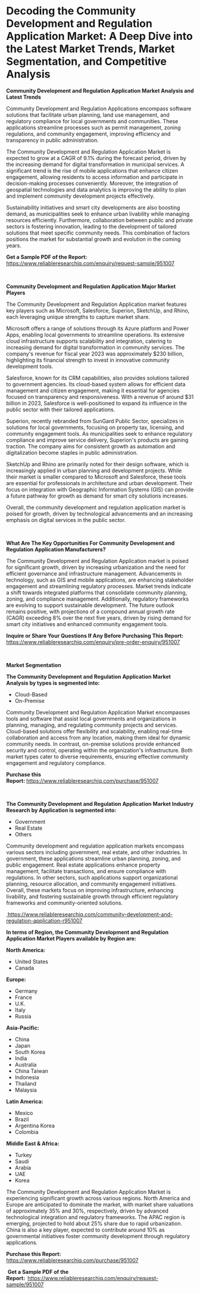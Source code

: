 <p><h1>Decoding the Community Development and Regulation Application Market: A Deep Dive into the Latest Market Trends, Market Segmentation, and Competitive Analysis</h1></p><p><strong>Community Development and Regulation Application Market Analysis and Latest Trends</strong></p>
<p><p>Community Development and Regulation Applications encompass software solutions that facilitate urban planning, land use management, and regulatory compliance for local governments and communities. These applications streamline processes such as permit management, zoning regulations, and community engagement, improving efficiency and transparency in public administration.</p><p>The Community Development and Regulation Application Market is expected to grow at a CAGR of 9.1% during the forecast period, driven by the increasing demand for digital transformation in municipal services. A significant trend is the rise of mobile applications that enhance citizen engagement, allowing residents to access information and participate in decision-making processes conveniently. Moreover, the integration of geospatial technologies and data analytics is improving the ability to plan and implement community development projects effectively.</p><p>Sustainability initiatives and smart city developments are also boosting demand, as municipalities seek to enhance urban livability while managing resources efficiently. Furthermore, collaboration between public and private sectors is fostering innovation, leading to the development of tailored solutions that meet specific community needs. This combination of factors positions the market for substantial growth and evolution in the coming years.</p></p>
<p><strong>Get a Sample PDF of the Report:&nbsp;</strong> <a href="https://www.reliableresearchiq.com/enquiry/request-sample/951007?utm_campaign=3510&utm_medium=2&utm_source=Github&utm_content=ia&utm_term=19042025&utm_id=community-development-and-regulation-application">https://www.reliableresearchiq.com/enquiry/request-sample/951007</a></p>
<p>&nbsp;</p>
<p><strong>Community Development and Regulation Application Major Market Players</strong></p>
<p><p>The Community Development and Regulation Application market features key players such as Microsoft, Salesforce, Superion, SketchUp, and Rhino, each leveraging unique strengths to capture market share.</p><p>Microsoft offers a range of solutions through its Azure platform and Power Apps, enabling local governments to streamline operations. Its extensive cloud infrastructure supports scalability and integration, catering to increasing demand for digital transformation in community services. The company's revenue for fiscal year 2023 was approximately $230 billion, highlighting its financial strength to invest in innovative community development tools.</p><p>Salesforce, known for its CRM capabilities, also provides solutions tailored to government agencies. Its cloud-based system allows for efficient data management and citizen engagement, making it essential for agencies focused on transparency and responsiveness. With a revenue of around $31 billion in 2023, Salesforce is well-positioned to expand its influence in the public sector with their tailored applications.</p><p>Superion, recently rebranded from SunGard Public Sector, specializes in solutions for local governments, focusing on property tax, licensing, and community engagement tools. As municipalities seek to enhance regulatory compliance and improve service delivery, Superion's products are gaining traction. The company aims for consistent growth as automation and digitalization become staples in public administration.</p><p>SketchUp and Rhino are primarily noted for their design software, which is increasingly applied in urban planning and development projects. While their market is smaller compared to Microsoft and Salesforce, these tools are essential for professionals in architecture and urban development. Their focus on integration with Geographic Information Systems (GIS) can provide a future pathway for growth as demand for smart city solutions increases.</p><p>Overall, the community development and regulation application market is poised for growth, driven by technological advancements and an increasing emphasis on digital services in the public sector.</p></p>
<p>&nbsp;</p>
<p><strong>What Are The Key Opportunities For Community Development and Regulation Application Manufacturers?</strong></p>
<p><p>The Community Development and Regulation Application market is poised for significant growth, driven by increasing urbanization and the need for efficient governance and infrastructure management. Advancements in technology, such as GIS and mobile applications, are enhancing stakeholder engagement and streamlining regulatory processes. Market trends indicate a shift towards integrated platforms that consolidate community planning, zoning, and compliance management. Additionally, regulatory frameworks are evolving to support sustainable development. The future outlook remains positive, with projections of a compound annual growth rate (CAGR) exceeding 8% over the next five years, driven by rising demand for smart city initiatives and enhanced community engagement tools.</p></p>
<p><strong>Inquire or Share Your Questions If Any Before Purchasing This Report:</strong> <a href="https://www.reliableresearchiq.com/enquiry/pre-order-enquiry/951007?utm_campaign=3510&utm_medium=2&utm_source=Github&utm_content=ia&utm_term=19042025&utm_id=community-development-and-regulation-application">https://www.reliableresearchiq.com/enquiry/pre-order-enquiry/951007</a></p>
<p>&nbsp;</p>
<p><strong>Market Segmentation</strong></p>
<p><strong>The Community Development and Regulation Application Market Analysis by types is segmented into:</strong></p>
<p><ul><li>Cloud-Based</li><li>On-Premise</li></ul></p>
<p><p>Community Development and Regulation Application Market encompasses tools and software that assist local governments and organizations in planning, managing, and regulating community projects and services. Cloud-based solutions offer flexibility and scalability, enabling real-time collaboration and access from any location, making them ideal for dynamic community needs. In contrast, on-premise solutions provide enhanced security and control, operating within the organization's infrastructure. Both market types cater to diverse requirements, ensuring effective community engagement and regulatory compliance.</p></p>
<p><strong>Purchase this Report:&nbsp;</strong><a href="https://www.reliableresearchiq.com/purchase/951007?utm_campaign=3510&utm_medium=2&utm_source=Github&utm_content=ia&utm_term=19042025&utm_id=community-development-and-regulation-application">https://www.reliableresearchiq.com/purchase/951007</a></p>
<p>&nbsp;</p>
<p><strong>The Community Development and Regulation Application Market Industry Research by Application is segmented into:</strong></p>
<p><ul><li>Government</li><li>Real Estate</li><li>Others</li></ul></p>
<p><p>Community development and regulation application markets encompass various sectors including government, real estate, and other industries. In government, these applications streamline urban planning, zoning, and public engagement. Real estate applications enhance property management, facilitate transactions, and ensure compliance with regulations. In other sectors, such applications support organizational planning, resource allocation, and community engagement initiatives. Overall, these markets focus on improving infrastructure, enhancing livability, and fostering sustainable growth through efficient regulatory frameworks and community-oriented solutions.</p></p>
<p><a href="https://www.reliableresearchiq.com/community-development-and-regulation-application-r951007?utm_campaign=3510&utm_medium=2&utm_source=Github&utm_content=ia&utm_term=19042025&utm_id=community-development-and-regulation-application">&nbsp;https://www.reliableresearchiq.com/community-development-and-regulation-application-r951007</a></p>
<p><strong>In terms of Region, the Community Development and Regulation Application Market Players available by Region are:</strong></p>
<p>
    <p> <strong> North America: </strong>
        <ul>
            <li>United States</li>
            <li>Canada</li>
        </ul>
        </p> 
    <p> <strong> Europe: </strong>
        <ul>
            <li>Germany</li>
            <li>France</li>
            <li>U.K.</li>
            <li>Italy</li>
            <li>Russia</li>
        </ul>
        </p> 
    <p> <strong> Asia-Pacific: </strong>
        <ul>
            <li>China</li>
            <li>Japan</li>
            <li>South Korea</li>
            <li>India</li>
            <li>Australia</li>
            <li>China Taiwan</li>
            <li>Indonesia</li>
            <li>Thailand</li>
            <li>Malaysia</li>
        </ul>
        </p> 
    <p> <strong> Latin America: </strong>
        <ul>
            <li>Mexico</li>
            <li>Brazil</li>
            <li>Argentina Korea</li>
            <li>Colombia</li>
        </ul>
        </p> 
    <p> <strong> Middle East & Africa: </strong>
        <ul>
            <li>Turkey</li>
            <li>Saudi</li>
            <li>Arabia</li>
            <li>UAE</li>
            <li>Korea</li>
        </ul>
    </p>
    </p>
<p><p>The Community Development and Regulation Application Market is experiencing significant growth across various regions. North America and Europe are anticipated to dominate the market, with market share valuations of approximately 35% and 30%, respectively, driven by advanced technological integration and regulatory frameworks. The APAC region is emerging, projected to hold about 25% share due to rapid urbanization. China is also a key player, expected to contribute around 10% as governmental initiatives foster community development through regulatory applications.</p></p>
<p><strong>Purchase this Report: </strong><a href="https://www.reliableresearchiq.com/purchase/951007?utm_campaign=3510&utm_medium=2&utm_source=Github&utm_content=ia&utm_term=19042025&utm_id=community-development-and-regulation-application">https://www.reliableresearchiq.com/purchase/951007</a></p>
<p>&nbsp;<strong>Get a Sample PDF of the Report:&nbsp;&nbsp;</strong><a href="https://www.reliableresearchiq.com/enquiry/request-sample/951007?utm_campaign=3510&utm_medium=2&utm_source=Github&utm_content=ia&utm_term=19042025&utm_id=community-development-and-regulation-application">https://www.reliableresearchiq.com/enquiry/request-sample/951007</a></p>
<p><strong></strong></p>
<p><p></p><p></p><p></p></p>